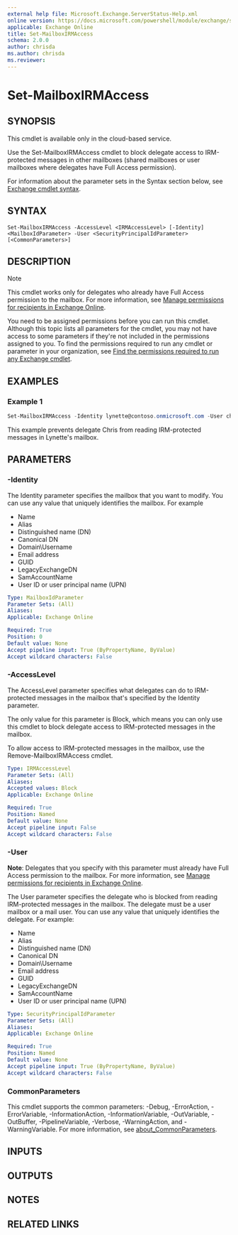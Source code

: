 ```yaml
---
external help file: Microsoft.Exchange.ServerStatus-Help.xml
online version: https://docs.microsoft.com/powershell/module/exchange/set-mailboxirmaccess
applicable: Exchange Online
title: Set-MailboxIRMAccess
schema: 2.0.0
author: chrisda
ms.author: chrisda
ms.reviewer:
---
```


# Set-MailboxIRMAccess

## SYNOPSIS
This cmdlet is available only in the cloud-based service.

Use the Set-MailboxIRMAccess cmdlet to block delegate access to IRM-protected messages in other mailboxes (shared mailboxes or user mailboxes where delegates have Full Access permission).

For information about the parameter sets in the Syntax section below, see [Exchange cmdlet syntax](https://docs.microsoft.com/powershell/exchange/exchange-cmdlet-syntax).

## SYNTAX

```
Set-MailboxIRMAccess -AccessLevel <IRMAccessLevel> [-Identity] <MailboxIdParameter> -User <SecurityPrincipalIdParameter> [<CommonParameters>]
```

## DESCRIPTION
> [!NOTE]
> This cmdlet works only for delegates who already have Full Access permission to the mailbox. For more information, see [Manage permissions for recipients in Exchange Online](https://docs.microsoft.com/exchange/recipients-in-exchange-online/manage-permissions-for-recipients).

You need to be assigned permissions before you can run this cmdlet. Although this topic lists all parameters for the cmdlet, you may not have access to some parameters if they're not included in the permissions assigned to you. To find the permissions required to run any cmdlet or parameter in your organization, see [Find the permissions required to run any Exchange cmdlet](https://docs.microsoft.com/powershell/exchange/find-exchange-cmdlet-permissions).

## EXAMPLES

### Example 1
```powershell
Set-MailboxIRMAccess -Identity lynette@contoso.onmicrosoft.com -User chris@contoso.onmicrosoft.com -AccessLevel Block
```

This example prevents delegate Chris from reading IRM-protected messages in Lynette's mailbox.

## PARAMETERS

### -Identity
The Identity parameter specifies the mailbox that you want to modify. You can use any value that uniquely identifies the mailbox. For example

- Name
- Alias
- Distinguished name (DN)
- Canonical DN
- Domain\\Username
- Email address
- GUID
- LegacyExchangeDN
- SamAccountName
- User ID or user principal name (UPN)

```yaml
Type: MailboxIdParameter
Parameter Sets: (All)
Aliases:
Applicable: Exchange Online

Required: True
Position: 0
Default value: None
Accept pipeline input: True (ByPropertyName, ByValue)
Accept wildcard characters: False
```

### -AccessLevel
The AccessLevel parameter specifies what delegates can do to IRM-protected messages in the mailbox that's specified by the Identity parameter.

The only value for this parameter is Block, which means you can only use this cmdlet to block delegate access to IRM-protected messages in the mailbox.

To allow access to IRM-protected messages in the mailbox, use the Remove-MailboxIRMAccess cmdlet.

```yaml
Type: IRMAccessLevel
Parameter Sets: (All)
Aliases:
Accepted values: Block
Applicable: Exchange Online

Required: True
Position: Named
Default value: None
Accept pipeline input: False
Accept wildcard characters: False
```

### -User
**Note**: Delegates that you specify with this parameter must already have Full Access permission to the mailbox. For more information, see [Manage permissions for recipients in Exchange Online](https://docs.microsoft.com/exchange/recipients-in-exchange-online/manage-permissions-for-recipients).

The User parameter specifies the delegate who is blocked from reading IRM-protected messages in the mailbox. The delegate must be a user mailbox or a mail user. You can use any value that uniquely identifies the delegate. For example:

- Name
- Alias
- Distinguished name (DN)
- Canonical DN
- Domain\\Username
- Email address
- GUID
- LegacyExchangeDN
- SamAccountName
- User ID or user principal name (UPN)

```yaml
Type: SecurityPrincipalIdParameter
Parameter Sets: (All)
Aliases:
Applicable: Exchange Online

Required: True
Position: Named
Default value: None
Accept pipeline input: True (ByPropertyName, ByValue)
Accept wildcard characters: False
```

### CommonParameters
This cmdlet supports the common parameters: -Debug, -ErrorAction, -ErrorVariable, -InformationAction, -InformationVariable, -OutVariable, -OutBuffer, -PipelineVariable, -Verbose, -WarningAction, and -WarningVariable. For more information, see [about_CommonParameters](https://go.microsoft.com/fwlink/p/?LinkID=113216).

## INPUTS

## OUTPUTS

## NOTES

## RELATED LINKS
